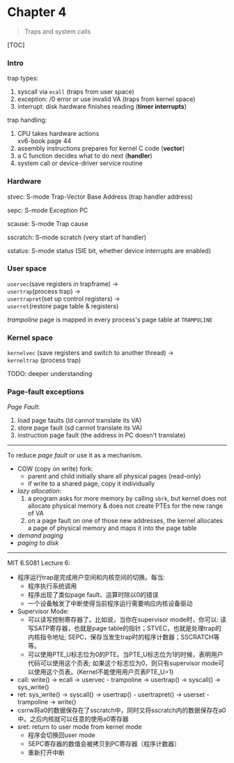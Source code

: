 # Chapter 4

> Traps and system calls

[TOC]

### Intro

trap types:

1. syscall via `ecall` (traps from user space)
2. exception: /0 error or use invalid VA (traps from kernel space)
3. interrupt: disk hardware finishes reading (**timer interrupts**)

trap handling:

1. CPU takes hardware actions<br/>xv6-book page 44
2. assembly instructions prepares for kernel C code (**vector**)
3. a C function decides what to do next (**handler**)
4. system call or device-driver service routine

### Hardware

stvec: S-mode Trap-Vector Base Address (trap handler address)

sepc: S-mode Exception PC

scause: S-mode Trap cause

sscratch: S-mode scratch (very start of handler)

sstatus: S-mode status (SIE bit, whether device interrupts are enabled)

### User space

`uservec`(save registers in trapframe) -><br/>
`usertrap`(process trap) -><br/>
`usertrapret`(set up control registers) -><br/>
`userret`(restore page table & registers)

*trampoline* page is mapped in every process's page table at `TRAMPOLINE`

### Kernel space

`kernelvec` (save registers and switch to another thread) -><br/>
`kerneltrap` (process trap)

TODO: deeper understanding

### Page-fault exceptions

*Page Fault*:

1. load page faults (ld cannot translate its VA)
2. store page fault (sd cannot translate its VA)
3. instruction page fault (the address in PC doesn't translate)

---

To reduce *page fault* or use it as a mechanism.

* COW (copy on write) fork:
  * parent and child initially share all physical pages (read-only)
  * if write to a shared page, copy it individually
* *lazy allocation*:
  1. a program asks for more memory by calling `sbrk`, but kernel does not
     allocate physical memory & does not create PTEs for the new range of VA
  2. on a page fault on one of those new addresses, the kernel allocates a page
     of physical memory and maps it into the page table
* *demand paging*
* *paging to disk*

---

MIT 6.S081 Lecture 6:
* 程序运行trap是完成用户空间和内核空间的切换。每当:
    * 程序执行系统调用
    * 程序出现了类似page fault、运算时除以0的错误
    * 一个设备触发了中断使得当前程序运行需要响应内核设备驱动
* Supervisor Mode:
    * 可以读写控制寄存器了。比如说，当你在supervisor mode时，你可以:
      读写SATP寄存器，也就是page table的指针；STVEC，也就是处理trap的内核指令地址;
      SEPC，保存当发生trap时的程序计数器；SSCRATCH等等。
    * 可以使用PTE_U标志位为0的PTE。当PTE_U标志位为1的时候，表明用户代码可以使用这个页表;
      如果这个标志位为0，则只有supervisor mode可以使用这个页表。(Kernel不能使用用户页表PTE_U=1)
* call: write() -> ecall -> uservec - trampoline -> usertrap() -> syscall() -> sys_write()
* ret: sys_write() -> syscall() -> usertrap() - usertrapret() -> userset - trampoline -> write()
* csrrw将a0的数据保存在了sscratch中，同时又将sscratch内的数据保存在a0中。之后内核就可以任意的使用a0寄存器
* sret: return to user mode from kernel mode
    * 程序会切换回user mode
    * SEPC寄存器的数值会被拷贝到PC寄存器（程序计数器）
    * 重新打开中断

